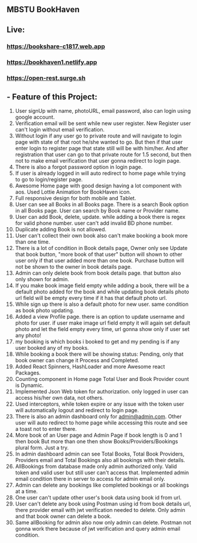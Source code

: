 ## MBSTU BookHaven

## Live:

### https://bookshare-c1817.web.app

### https://bookhaven1.netlify.app

### https://open-rest.surge.sh

## - Feature of this Project:

1. User signUp with name, photoURL, email password, also can login using google account.
2. Verification email will be sent while new user register. New Register user can't login without email verification.
3. Without login if any user go to private route and will navigate to login page with state of that root he/she wanted to go. But then if that user enter login to register page that state still will be with him/her. And after registration that user can go to that private route for 1.5 second, but then not to make email verification that user gonna redirect to login page.
4. There is also a forgot password option in login page.
5. If user is already logged in will auto redirect to home page while trying to go to login/register page.
6. Awesome Home page with good design having a lot component with aos. Used Lottie Animation for BookHaven icon.
7. Full responsive design for both mobile and Tablet.
8. User can see all Books in all Books page. There is a search Book option in all Books page. User can search by Book name or Provider name.
9. User can add Book, delete, update. while adding a book there is regex for valid phone number. user can't add invalid BD phone number.
10. Duplicate adding Book is not allowed.
11. User can't collect their own book also can't make booking a book more than one time.
12. There is a lot of condition in Book details page, Owner only see Update that book button, "more book of that user" button will shown to other user only if that user added more than one book. Purchase button will not be shown to the owner in book details page.
13. Admin can only delete book from book details page. that button also only shown for admin.
14. If you make book image field empty while adding a book, there will be a default photo added for the book and while updating book details photo url field will be empty every time if it has that default photo url.
15. While sign up there is also a default photo for new user. same condition as book photo updating.
16. Added a view Profile page. there is an option to update username and photo for user. if user make image url field empty it will again set default photo and let the field empty every time, url gonna show only if user set any photo!
17. my booking is which books i booked to get and my pending is if any user booked any of my books.
18. While booking a book there will be showing status: Pending, only that book owner can change it Process and Completed.
19. Added React Spinners, HashLoader and more Awesome react Packages.
20. Counting component in Home page Total User and Book Provider count is Dynamic.
21. Implemented Json Web token for authorization. only logged in user can access his/her own data, not others.
22. Used interceptors, while token expire or any issue with the token user will automatically logout and redirect to login page.
23. There is also an admin dashboard only for admin@admin.com. Other user will auto redirect to home page while accessing this route and see a toast not to enter there.
24. More book of an User page and Admin Page if book length is 0 and 1 then book But more than one then show Books/Providers/Bookings plural form. Just a try.
25. In admin dashboard admin can see Total Books, Total Book Providers, Providers email and Total Bookings also all bookings with their details.
26. AllBookings from database made only admin authorized only. Valid token and valid user but still user can't access that. Implemented admin email condition there in server to access for admin email only.
27. Admin can delete any bookings like completed bookings or all bookings at a time.
28. One user can't update other user's book data using book id from url.
29. User can't delete any book using Postman using id from book details url, there provider email with jwt verification needed to delete. Only admin and that book owner can delete a book.
30. Same allBooking for admin also now only admin can delete. Postman not gonna work there because of jwt verification and query admin email condition.
